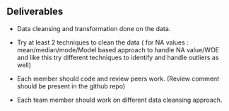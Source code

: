 ## Deliverables

* Data cleansing and transformation done on the data.

* Try at least 2 techniques to clean the data ( for NA values : mean/median/mode/Model based approach to handle NA value/WOE and like this try different techniques to identify and handle outliers as well)

* Each member should code and review peers work. (Review comment should be present in the github repo)

* Each team member should work on different data cleansing approach.
